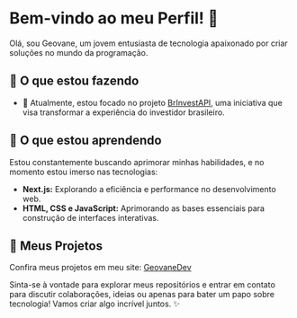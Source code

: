 # Bem-vindo ao meu Perfil! 👋

Olá, sou Geovane, um jovem entusiasta de tecnologia apaixonado por criar soluções no mundo da programação.

## 💼 O que estou fazendo

- 🔭 Atualmente, estou focado no projeto [BrInvestAPI](https://github.com/GeovaneDev/BrInvestAPI), uma iniciativa que visa transformar a experiência do investidor brasileiro.

## 🌱 O que estou aprendendo

Estou constantemente buscando aprimorar minhas habilidades, e no momento estou imerso nas tecnologias:

- **Next.js:** Explorando a eficiência e performance no desenvolvimento web.
- **HTML, CSS e JavaScript:** Aprimorando as bases essenciais para construção de interfaces interativas.

## 🚀 Meus Projetos

Confira meus projetos em meu site: [GeovaneDev](https://geovanedev.github.io/)

Sinta-se à vontade para explorar meus repositórios e entrar em contato para discutir colaborações, ideias ou apenas para bater um papo sobre tecnologia! Vamos criar algo incrível juntos. ✨
